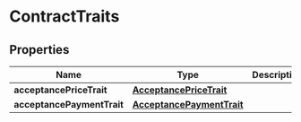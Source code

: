 

# ContractTraits


## Properties

| Name | Type | Description | Notes |
|------------ | ------------- | ------------- | -------------|
|**acceptancePriceTrait** | [**AcceptancePriceTrait**](AcceptancePriceTrait.md) |  |  [optional] |
|**acceptancePaymentTrait** | [**AcceptancePaymentTrait**](AcceptancePaymentTrait.md) |  |  [optional] |



